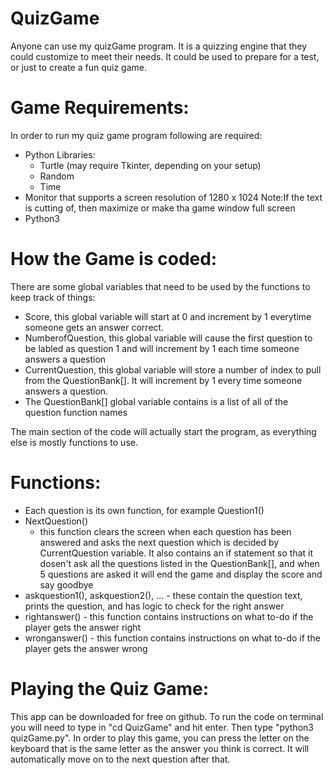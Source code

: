# QuizGame

Anyone can use my quizGame program.  It is a quizzing engine that they could customize to meet their needs.  It could be used to prepare for a test, or just to create a fun quiz game.

# Game Requirements:
In order to run my quiz game program following are required:
 * Python Libraries: 
   * Turtle (may require Tkinter, depending on your setup)
   * Random
   * Time
 * Monitor that supports a screen resolution of 1280 x 1024 Note:If the text is cutting of, then maximize or make tha game window full screen
 * Python3

# How the Game is coded:
There are some global variables that need to be used by the functions to keep track of things:
   * Score, this global variable will start at 0 and increment by 1 everytime someone gets an answer correct.
   * NumberofQuestion, this global variable will cause the first question to be labled as question 1 and will increment by 1 each time someone answers a question
   * CurrentQuestion, this global variable will store a number of index to pull from the QuestionBank[]. It will increment by 1 every time someone answers a question.
   * The QuestionBank[] global variable contains is a list of all of the question function names
  
The main section of the code will actually start the program, as everything else is mostly functions to use.

# Functions:
   * Each question is its own function, for example Question1()
   * NextQuestion()
        * this function clears the screen when each question has been answered and asks the next question which is decided by CurrentQuestion variable. It also contains an if statement so that it dosen't ask all the questions listed in the QuestionBank[], and when 5 questions are asked it will end the game and display the score and say goodbye
   * askquestion1(), askquestion2(), ... - these contain the question text, prints the question, and has logic to check for the right answer 
   * rightanswer() - this function contains instructions on what to-do if the player gets the answer right
   * wronganswer() - this function contains instructions on what to-do if the player gets the answer wrong

# Playing the Quiz Game:
This app can be downloaded for free on github. To run the code on terminal you will need to type in "cd QuizGame" and hit enter. Then type "python3 quizGame.py". In order to play this game, you can press the letter on the keyboard that is the same letter as the answer you think is correct. It will automatically move on to the next question after that.
